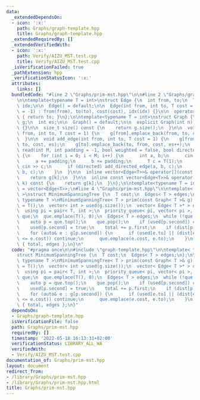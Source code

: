 ```yaml
---
data:
  _extendedDependsOn:
  - icon: ':x:'
    path: Graphs/graph-template.hpp
    title: Graphs/graph-template.hpp
  _extendedRequiredBy: []
  _extendedVerifiedWith:
  - icon: ':x:'
    path: Verify/AIZU_MST.test.cpp
    title: Verify/AIZU_MST.test.cpp
  _isVerificationFailed: true
  _pathExtension: hpp
  _verificationStatusIcon: ':x:'
  attributes:
    links: []
  bundledCode: "#line 2 \"Graphs/prim-mst.hpp\"\n\n#line 2 \"Graphs/graph-template.hpp\"\
    \n\ntemplate<typename T = int>\nstruct Edge {\n  int from, to;\n  T cost;\n  int\
    \ idx;\n\n  Edge() = default;\n\n  Edge(int from, int to, T cost = 1, int idx\
    \ = -1) : from(from), to(to), cost(cost), idx(idx) {}\n\n  operator int() const\
    \ { return to; }\n};\n\ntemplate<typename T = int>\nstruct Graph {\n  vector<vector<Edge<T>>>\
    \ g;\n  int es;\n\n  Graph() = default;\n\n  explicit Graph(int n) : g(n), es(0)\
    \ {}\n\n  size_t size() const {\n    return g.size();\n  }\n\n  void add_directed_edge(int\
    \ from, int to, T cost = 1) {\n    g[from].emplace_back(from, to, cost, es++);\n\
    \  }\n\n  void add_edge(int from, int to, T cost = 1) {\n    g[from].emplace_back(from,\
    \ to, cost, es);\n    g[to].emplace_back(to, from, cost, es++);\n  }\n\n  void\
    \ read(int M, int padding = -1, bool weighted = false, bool directed = false)\
    \ {\n    for (int i = 0; i < M; i++) {\n      int a, b;\n      cin >> a >> b;\n\
    \      a += padding;\n      b += padding;\n      T c = T(1);\n      if (weighted)\
    \ cin >> c;\n      if (directed) add_directed_edge(a, b, c);\n      else add_edge(a,\
    \ b, c);\n    }\n  }\n\n  inline vector<Edge<T>>& operator[](const int& k) {\n\
    \    return g[k];\n  }\n\n  inline const vector<Edge<T>>& operator[](const int&\
    \ k) const {\n    return g[k];\n  }\n};\n\ntemplate<typename T = int>\nusing Edges\
    \ = vector<Edge<T>>;\n#line 4 \"Graphs/prim-mst.hpp\"\n\ntemplate< typename T\
    \ >\nstruct MinimumSpanningTree {\n  T cost;\n  Edges< T > edges;\n};\n\ntemplate<\
    \ typename T >\nMinimumSpanningTree< T > prim(const Graph< T >& g) {\n  T total\
    \ = T();\n  vector< int > used(g.size());\n  vector< Edge< T >* > dist(g.size());\n\
    \  using pi = pair< T, int >;\n  priority_queue< pi, vector< pi >, greater<> >\
    \ que;\n  que.emplace(T(), 0);\n  Edges< T > edges;\n  while (!que.empty()) {\n\
    \    auto p = que.top();\n    que.pop();\n    if (used[p.second]) continue;\n\
    \    used[p.second] = true;\n    total += p.first;\n    if (dist[p.second]) edges.emplace_back(*dist[p.second]);\n\
    \    for (auto& e : g[p.second]) {\n      if (used[e.to] || (dist[e.to] && dist[e.to]->cost\
    \ <= e.cost)) continue;\n      que.emplace(e.cost, e.to);\n    }\n  }\n  return\
    \ { total, edges };\n}\n"
  code: "#pragma once\n\n#include \"graph-template.hpp\"\n\ntemplate< typename T >\n\
    struct MinimumSpanningTree {\n  T cost;\n  Edges< T > edges;\n};\n\ntemplate<\
    \ typename T >\nMinimumSpanningTree< T > prim(const Graph< T >& g) {\n  T total\
    \ = T();\n  vector< int > used(g.size());\n  vector< Edge< T >* > dist(g.size());\n\
    \  using pi = pair< T, int >;\n  priority_queue< pi, vector< pi >, greater<> >\
    \ que;\n  que.emplace(T(), 0);\n  Edges< T > edges;\n  while (!que.empty()) {\n\
    \    auto p = que.top();\n    que.pop();\n    if (used[p.second]) continue;\n\
    \    used[p.second] = true;\n    total += p.first;\n    if (dist[p.second]) edges.emplace_back(*dist[p.second]);\n\
    \    for (auto& e : g[p.second]) {\n      if (used[e.to] || (dist[e.to] && dist[e.to]->cost\
    \ <= e.cost)) continue;\n      que.emplace(e.cost, e.to);\n    }\n  }\n  return\
    \ { total, edges };\n}"
  dependsOn:
  - Graphs/graph-template.hpp
  isVerificationFile: false
  path: Graphs/prim-mst.hpp
  requiredBy: []
  timestamp: '2022-05-18 16:13:31+02:00'
  verificationStatus: LIBRARY_ALL_WA
  verifiedWith:
  - Verify/AIZU_MST.test.cpp
documentation_of: Graphs/prim-mst.hpp
layout: document
redirect_from:
- /library/Graphs/prim-mst.hpp
- /library/Graphs/prim-mst.hpp.html
title: Graphs/prim-mst.hpp
---
```

